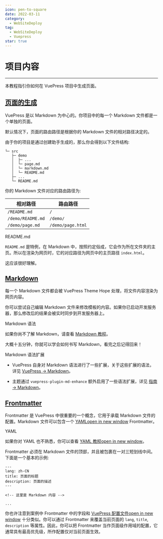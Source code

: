 ```yaml
---
icon: pen-to-square
date: 2022-03-11
category:
  - WebSiteDeploy
tag:
  - WebSiteDeploy
  - Vuepress
star: true
---
```


# **项目内容**
---
本教程指引你如何在 VuePress 项目中生成页面。

## [页面的生成](https://theme-hope.vuejs.press/zh/get-started/env.html#%E7%BC%96%E8%BE%91%E5%99%A8#页面的生成)

VuePress 是以 Markdown 为中心的。你项目中的每一个 Markdown 文件都是一个单独的页面。

默认情况下，页面的路由路径是根据你的 Markdown 文件的相对路径决定的。

由于你的项目是通过创建助手生成的，那么你会得到以下文件结构:

```
└─ src
   ├─ demo
   │  ├─ ...
   │  └─ page.md
   │  └─ markdown.md
   │  └─ README.md
   ├─ ...
   └─ README.md
```

你的 Markdown 文件对应的路由路径为:

| 相对路径 | 路由路径 |
| --- | --- |
| `/README.md` | `/` |
| `/demo/README.md` | `/demo/` |
| `/demo/page.md` | `/demo/page.html` |

README.md

`README.md` 是特例，在 Markdown 中，按照约定俗成，它会作为所在文件夹的主页。所以在渲染为网页时，它的对应路径为网页中的主页路径 `index.html`。

这应该很好理解。

## [Markdown](https://theme-hope.vuejs.press/zh/get-started/env.html#%E7%BC%96%E8%BE%91%E5%99%A8#markdown)

每一个 Markdown 文件都会被 VuePress Theme Hope 处理，将文件内容渲染为网页内容。

你可以尝试自己编辑 Markdown 文件来修改模板的内容。如果你已启动开发服务器，那么修改后的结果会被实时同步到开发服务器上。

Markdown 语法

如果你尚不了解 Markdown，请查看 [Markdown 教程](https://theme-hope.vuejs.press/zh/cookbook/markdown/)。

大概十五分钟，你就可以学会如何书写 Markdown，看完之后记得回来！

Markdown 语法扩展

-   VuePress 自身对 Markdown 语法进行了一些扩展，关于这些扩展的语法，详见 [VuePress → Markdown](https://theme-hope.vuejs.press/zh/cookbook/vuepress/markdown.html)。
    
-   主题通过 `vuepress-plugin-md-enhance` 额外启用了一些语法扩展，详见 [指南 → Markdown](https://theme-hope.vuejs.press/zh/guide/intro/markdown.html)。
    

## [Frontmatter](https://theme-hope.vuejs.press/zh/get-started/env.html#%E7%BC%96%E8%BE%91%E5%99%A8#frontmatter)

Frontmatter 是 VuePress 中很重要的一个概念，它用于承载 Markdown 文件的配置。Markdown 文件可以包含一个 [YAMLopen in new window](https://yaml.org/) Frontmatter。

YAML

如果你对 YAML 也不熟悉，你可以查看 [YAML 教程open in new window](https://mister-hope.com/code/language/yaml/)。

Frontmatter 必须在 Markdown 文件的顶部，并且被包裹在一对三短划线中间。下面是一个基本的示例:

```
---
lang: zh-CN
title: 页面的标题
description: 页面的描述
---

<!-- 这里是 Markdown 内容 -->

...
```

你也许注意到案例中 Frontmatter 中的字段和 [VuePress 配置文件open in new window](https://vuejs.press/zh/guide/configuration.html#%E9%85%8D%E7%BD%AE%E6%96%87%E4%BB%B6) 十分类似。你可以通过 Frontmatter 来覆盖当前页面的 `lang`, `title`, `description` 等属性。因此，你可以把 Frontmatter 当作页面级作用域的配置，它通常具有最高优先级，所作配置仅对当前页面生效。